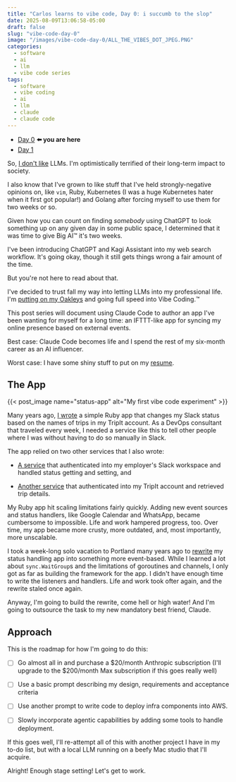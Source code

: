 ```yaml
---
title: "Carlos learns to vibe code, Day 0: i succumb to the slop"
date: 2025-08-09T13:06:58-05:00
draft: false
slug: "vibe-code-day-0"
image: "/images/vibe-code-day-0/ALL_THE_VIBES_DOT_JPEG.PNG"
categories: 
  - software
  - ai
  - llm
  - vibe code series
tags: 
  - software
  - vibe coding
  - ai
  - llm
  - claude
  - claude code
---
```


* [Day 0](../vibe-code-day-0) **⬅️ you are here**
* [Day 1](../vibe-code-day-1)

So, [I don't like](https://news.ycombinator.com/item?id=44822258#44825797) LLMs.
I'm optimistically terrified of their long-term impact to society.

I also know that I've grown to like stuff that I've held
strongly-negative opinions on, like `vim`, Ruby, Kubernetes (I was a huge
Kubernetes hater when it first got popular!) and Golang after forcing myself to
use them for two weeks or so.

Given how you can count on finding _somebody_ using ChatGPT to look something up
on any given day in some public space, I determined that it was time to give Big
AI™ it's two weeks.

I've been introducing ChatGPT and Kagi Assistant into my web search workflow.
It's going okay, though it still gets things wrong a fair amount of the time.

But you're not here to read about that.

I've decided to trust fall my way into letting LLMs into my
professional life. I'm [putting on my
Oakleys](https://www.youtube.com/watch?v=JeNS1ZNHQs8&pp=ygUPdmliZSBjb2Rpbmcga2Fp)
and going full speed into Vibe Coding.™

This post series will document using Claude Code to author
an app I've been wanting for myself for a long time: an IFTTT-like app for
syncing my online presence based on external events.

Best case: Claude Code becomes life and I spend the rest of my six-month career as an AI
influencer.

Worst case: I have some shiny stuff to put on my
[resume](https://eng.resume.carlosnunez.me).

## The App

{{< post_image name="status-app" alt="My first vibe code experiment" >}}

Many years ago, [I wrote](https://github.com/carlosonunez/slack-status-bot) a
simple Ruby app that changes my Slack status based on the names of trips in my
TripIt account. As a DevOps consultant that traveled every week, I needed a
service like this to tell other people where I was without having to do so
manually in Slack.

The app relied on two other services that I also wrote:

- [A service](https://github.com/carlosonunez/slack-apis) that authenticated
  into my employer's Slack workspace and handled status getting and setting, and

- [Another service](https://github.com/carlosonunez/tripit-apis) that
  authenticated into my TripIt account and retrieved trip details.

My Ruby app hit scaling limitations fairly quickly. Adding new event sources and
status handlers, like Google Calendar and WhatsApp, became cumbersome
to impossible. Life and work hampered progress, too. Over time, my app became more
crusty, more outdated, and, most importantly, more unscalable.

I took a week-long solo vacation to Portland many years ago to
[rewrite](https://github.com/carlosonunez/status) my status handling app into
something more event-based. While I learned a lot about `sync.WaitGroup`s and
the limitations of goroutines and channels, I only got as far as building the
framework for the app. I didn't have enough time to write the listeners and
handlers. Life and work took ofter again, and the rewrite staled once again.

Anyway, I'm going to build the rewrite, come hell or high water! And I'm going
to outsource the task to my new mandatory best friend, Claude.

## Approach

This is the roadmap for how I'm going to do this:

- [ ] Go almost all in and purchase a $20/month Anthropic subscription (I'll
upgrade to the $200/month Max subscription if this goes really well)

- [ ] Use a basic prompt describing my design, requirements and acceptance
criteria

- [ ] Use another prompt to write code to deploy infra components into AWS.

- [ ] Slowly incorporate agentic capabilities by adding some tools to handle
deployment.

If this goes well, I'll re-attempt all of this with another project I have in my
to-do list, but with a local LLM running on a beefy Mac studio that I'll
acquire.

Alright! Enough stage setting! Let's get to work.

